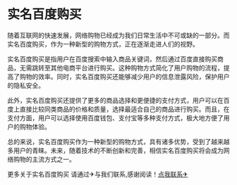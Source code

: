# 实名百度购买

随着互联网的快速发展，网络购物已经成为我们日常生活中不可或缺的一部分。而实名百度购买，作为一种新型的购物方式，正在逐渐走进人们的视野。

实名百度购买是指用户在百度搜索中输入商品关键词，然后通过百度直接购买商品，无需跳转至其他电商平台进行购买。这种购物方式简化了用户购物的流程，提高了购物的效率。同时，实名百度购买还能够减少用户的信息泄露风险，保护用户的隐私安全。

此外，实名百度购买还提供了更多的商品选择和更便捷的支付方式，用户可以在百度上直接比较同类商品的价格和质量，选择最适合自己的商品进行购买。而且，在支付方面，用户可以选择使用百度钱包、支付宝等多种支付方式，极大地方便了用户的购物体验。

总的来说，实名百度购买作为一种新型的购物方式，具有诸多优势，受到了越来越多用户的青睐。未来，随着技术的不断创新和完善，相信实名百度购买将会成为网络购物的主流方式之一。

更多关于实名百度购买 请通过✈与我们联系,感谢阅读！[点我联系✈](https://www.G208.com)